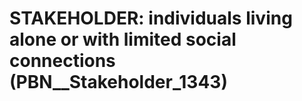 # STAKEHOLDER: __individuals living alone or with limited social connections__ (PBN__Stakeholder_1343)

